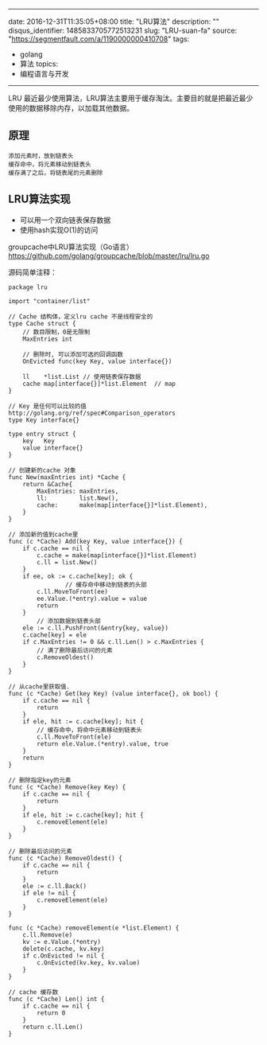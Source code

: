 
---
date: 2016-12-31T11:35:05+08:00
title: "LRU算法"
description: ""
disqus_identifier: 1485833705772513231
slug: "LRU-suan-fa"
source: "https://segmentfault.com/a/1190000000410708"
tags: 
- golang 
- 算法 
topics:
- 编程语言与开发
---

LRU
最近最少使用算法，LRU算法主要用于缓存淘汰。主要目的就是把最近最少使用的数据移除内存，以加载其他数据。

原理
----

    添加元素时，放到链表头
    缓存命中，将元素移动到链表头
    缓存满了之后，将链表尾的元素删除

LRU算法实现
-----------

-   可以用一个双向链表保存数据
-   使用hash实现O(1)的访问

groupcache中LRU算法实现（Go语言）\
<https://github.com/golang/groupcache/blob/master/lru/lru.go>

源码简单注释：

    package lru

    import "container/list"

    // Cache 结构体，定义lru cache 不是线程安全的
    type Cache struct {
        // 数目限制，0是无限制 
        MaxEntries int

        // 删除时, 可以添加可选的回调函数
        OnEvicted func(key Key, value interface{})

        ll    *list.List // 使用链表保存数据
        cache map[interface{}]*list.Element  // map 
    }

    // Key 是任何可以比较的值  http://golang.org/ref/spec#Comparison_operators
    type Key interface{}

    type entry struct {
        key   Key
        value interface{}
    }

    // 创建新的cache 对象
    func New(maxEntries int) *Cache {
        return &Cache{
            MaxEntries: maxEntries,
            ll:         list.New(),
            cache:      make(map[interface{}]*list.Element),
        }
    }

    // 添加新的值到cache里
    func (c *Cache) Add(key Key, value interface{}) {
        if c.cache == nil {
            c.cache = make(map[interface{}]*list.Element)
            c.ll = list.New()
        }
        if ee, ok := c.cache[key]; ok {
                    // 缓存命中移动到链表的头部
            c.ll.MoveToFront(ee)
            ee.Value.(*entry).value = value
            return
        }
            // 添加数据到链表头部
        ele := c.ll.PushFront(&entry{key, value})
        c.cache[key] = ele
        if c.MaxEntries != 0 && c.ll.Len() > c.MaxEntries {
            // 满了删除最后访问的元素
            c.RemoveOldest()
        }
    }

    // 从cache里获取值.
    func (c *Cache) Get(key Key) (value interface{}, ok bool) {
        if c.cache == nil {
            return
        }
        if ele, hit := c.cache[key]; hit {
            // 缓存命中，将命中元素移动到链表头
            c.ll.MoveToFront(ele)
            return ele.Value.(*entry).value, true
        }
        return
    }

    // 删除指定key的元素
    func (c *Cache) Remove(key Key) {
        if c.cache == nil {
            return
        }
        if ele, hit := c.cache[key]; hit {
            c.removeElement(ele)
        }
    }

    // 删除最后访问的元素
    func (c *Cache) RemoveOldest() {
        if c.cache == nil {
            return
        }
        ele := c.ll.Back()
        if ele != nil {
            c.removeElement(ele)
        }
    }

    func (c *Cache) removeElement(e *list.Element) {
        c.ll.Remove(e)
        kv := e.Value.(*entry)
        delete(c.cache, kv.key)
        if c.OnEvicted != nil {
            c.OnEvicted(kv.key, kv.value)
        }
    }

    // cache 缓存数
    func (c *Cache) Len() int {
        if c.cache == nil {
            return 0
        }
        return c.ll.Len()
    }

